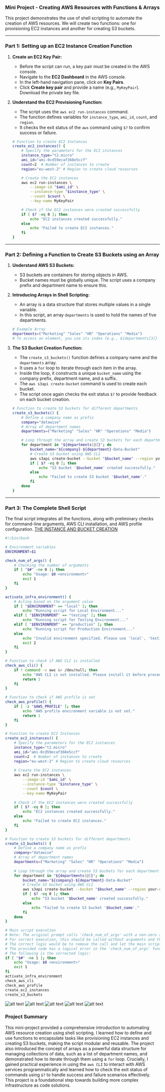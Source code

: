 ### Mini Project - Creating AWS Resources with Functions & Arrays

This project demonstrates the use of shell scripting to automate the creation of AWS resources. We will create two functions: one for provisioning EC2 instances and another for creating S3 buckets.

-----

### Part 1: Setting up an EC2 Instance Creation Function

1.  **Create an EC2 Key Pair:**

      * Before the script can run, a key pair must be created in the AWS console.
      * Navigate to the **EC2 Dashboard** in the AWS console.
      * In the left-hand navigation pane, click on **Key Pairs**.
      * Click **Create key pair** and provide a name (e.g., `MyKeyPair`). Download the private key file.

    

2.  **Understand the EC2 Provisioning Function:**

      * The script uses the `aws ec2 run-instances` command.
      * The function defines variables for `instance_type`, `ami_id`, `count`, and `region`.
      * It checks the exit status of the `aws` command using `$?` to confirm success or failure.

    <!-- end list -->

    ```bash
    # Function to create EC2 Instances
    create_ec2_instances() {
        # Specify the parameters for the EC2 instances
        instance_type="t2.micro"
        ami_id="ami-0cd59ecaf368e5ccf"
        count=2  # Number of instances to create
        region="eu-west-2" # Region to create cloud resources

        # Create the EC2 instances
        aws ec2 run-instances \
            --image-id "$ami_id" \
            --instance-type "$instance_type" \
            --count $count \
            --key-name MyKeyPair

        # Check if the EC2 instances were created successfully
        if [ $? -eq 0 ]; then
            echo "EC2 instances created successfully."
        else
            echo "Failed to create EC2 instances."
        fi
    }
    ```

-----

### Part 2: Defining a Function to Create S3 Buckets using an Array

1.  **Understand AWS S3 Buckets:**

      * S3 buckets are containers for storing objects in AWS.
      * Bucket names must be globally unique. The script uses a company prefix and department name to ensure this.

2.  **Introducing Arrays in Shell Scripting:**

      * An array is a data structure that stores multiple values in a single variable.
      * In this script, an array `departments` is used to hold the names of five departments.

    <!-- end list -->

    ```bash
    # Example Array
    departments=("Marketing" "Sales" "HR" "Operations" "Media")
    # To access an element, you use its index (e.g., ${departments[3]} gives "Operations")
    ```

3.  **The S3 Bucket Creation Function:**

      * The `create_s3_buckets()` function defines a company name and the `departments` array.
      * It uses a `for` loop to iterate through each item in the array.
      * Inside the loop, it constructs a unique `bucket_name` using the company prefix, department name, and a suffix.
      * The `aws s3api create-bucket` command is used to create each bucket.
      * The script once again checks the exit status `$?` to provide feedback on each bucket creation.

    <!-- end list -->

    ```bash
    # Function to create S3 buckets for different departments
    create_s3_buckets() {
        # Define a company name as prefix
        company="datawise"
        # Array of department names
        departments=("Marketing" "Sales" "HR" "Operations" "Media")

        # Loop through the array and create S3 buckets for each department
        for department in "${departments[@]}"; do
            bucket_name="${company}-${department}-Data-Bucket"
            # Create S3 bucket using AWS CLI
            aws s3api create-bucket --bucket "$bucket_name" --region your-region
            if [ $? -eq 0 ]; then
                echo "S3 bucket '$bucket_name' created successfully."
            else
                echo "Failed to create S3 bucket '$bucket_name'."
            fi
        done
    }
    ```

-----

### Part 3: The Complete Shell Script

The final script integrates all the functions, along with preliminary checks for command-line arguments, AWS CLI installation, and AWS profile configuration.
[THE INSTANCE AND BUCKET CREATION](../../../../Pictures/Screenshots/instance_bucket_creation.sh)

```bash
#!/bin/bash

# Environment variables
ENVIRONMENT=$1

check_num_of_args() {
    # Checking the number of arguments
    if [ "$#" -ne 0 ]; then
        echo "Usage: $0 <environment>"
        exit 1
    fi
}

activate_infra_environment() {
    # Acting based on the argument value
    if [ "$ENVIRONMENT" == "local" ]; then
        echo "Running script for Local Environment..."
    elif [ "$ENVIRONMENT" == "testing" ]; then
        echo "Running script for Testing Environment..."
    elif [ "$ENVIRONMENT" == "production" ]; then
        echo "Running script for Production Environment..."
    else
        echo "Invalid environment specified. Please use 'local', 'testing', or 'production'."
        exit 2
    fi
}

# Function to check if AWS CLI is installed
check_aws_cli() {
    if ! command -v aws &> /dev/null; then
        echo "AWS CLI is not installed. Please install it before proceeding."
        return 1
    fi
}

# Function to check if AWS profile is set
check_aws_profile() {
    if [ -z "$AWS_PROFILE" ]; then
        echo "AWS profile environment variable is not set."
        return 1
    fi
}

# Function to create EC2 Instances
create_ec2_instances() {
    # Specify the parameters for the EC2 instances
    instance_type="t2.micro"
    ami_id="ami-0cd59ecaf368e5ccf"
    count=2  # Number of instances to create
    region="eu-west-2" # Region to create cloud resources
    
    # Create the EC2 instances
    aws ec2 run-instances \
        --image-id "$ami_id" \
        --instance-type "$instance_type" \
        --count $count \
        --key-name MyKeyPair
        
    # Check if the EC2 instances were created successfully
    if [ $? -eq 0 ]; then
        echo "EC2 instances created successfully."
    else
        echo "Failed to create EC2 instances."
    fi
}

# Function to create S3 buckets for different departments
create_s3_buckets() {
    # Define a company name as prefix
    company="datawise"
    # Array of department names
    departments=("Marketing" "Sales" "HR" "Operations" "Media")
    
    # Loop through the array and create S3 buckets for each department
    for department in "${departments[@]}"; do
        bucket_name="${company}-${department}-Data-Bucket"
        # Create S3 bucket using AWS CLI
        aws s3api create-bucket --bucket "$bucket_name" --region your-region
        if [ $? -eq 0 ]; then
            echo "S3 bucket '$bucket_name' created successfully."
        else
            echo "Failed to create S3 bucket '$bucket_name'."
        fi
    done
}

# Main script execution
# Note: The original prompt calls 'check_num_of_args' with a non-zero argument count. 
# For correct execution, this should be called without arguments and the script itself should handle the environment variable passed from the command line.
# The correct logic would be to remove the call and let the main script flow handle the `ENVIRONMENT` variable from `$1`.
# The provided code has a logical error in the 'check_num_of_args' function. For a working script, we'll assume the intent was to check for a single argument.
# The following is the corrected logic:
if [ "$#" -ne 1 ]; then
    echo "Usage: $0 <environment>"
    exit 1
fi
activate_infra_environment
check_aws_cli
check_aws_profile
create_ec2_instances
create_s3_buckets
```
![alt text](EC5.jpg)
![alt text](EC3.jpg)
![alt text](EC1.jpg)
![alt text](EC4.jpg)
![alt text](EC2.jpg)


### Project Summary

This mini-project provided a comprehensive introduction to automating AWS resource creation using shell scripting. I learned how to define and use functions to encapsulate tasks like provisioning EC2 instances and creating S3 buckets, making the script modular and reusable. The project also introduced the concept of arrays as a powerful data structure for managing collections of data, such as a list of department names, and demonstrated how to iterate through them using a `for` loop. Crucially, I gained practical experience in using the `aws CLI` to interact with AWS services programmatically and learned how to check the exit status of commands using `$?` to handle success and failure scenarios effectively. This project is a foundational step towards building more complex infrastructure as code solutions.
